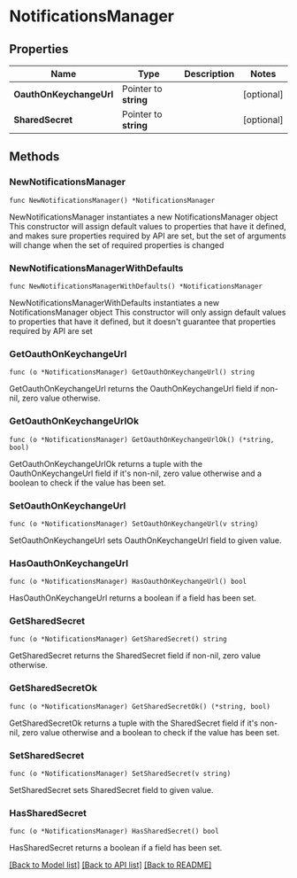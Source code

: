# NotificationsManager

## Properties

Name | Type | Description | Notes
------------ | ------------- | ------------- | -------------
**OauthOnKeychangeUrl** | Pointer to **string** |  | [optional] 
**SharedSecret** | Pointer to **string** |  | [optional] 

## Methods

### NewNotificationsManager

`func NewNotificationsManager() *NotificationsManager`

NewNotificationsManager instantiates a new NotificationsManager object
This constructor will assign default values to properties that have it defined,
and makes sure properties required by API are set, but the set of arguments
will change when the set of required properties is changed

### NewNotificationsManagerWithDefaults

`func NewNotificationsManagerWithDefaults() *NotificationsManager`

NewNotificationsManagerWithDefaults instantiates a new NotificationsManager object
This constructor will only assign default values to properties that have it defined,
but it doesn't guarantee that properties required by API are set

### GetOauthOnKeychangeUrl

`func (o *NotificationsManager) GetOauthOnKeychangeUrl() string`

GetOauthOnKeychangeUrl returns the OauthOnKeychangeUrl field if non-nil, zero value otherwise.

### GetOauthOnKeychangeUrlOk

`func (o *NotificationsManager) GetOauthOnKeychangeUrlOk() (*string, bool)`

GetOauthOnKeychangeUrlOk returns a tuple with the OauthOnKeychangeUrl field if it's non-nil, zero value otherwise
and a boolean to check if the value has been set.

### SetOauthOnKeychangeUrl

`func (o *NotificationsManager) SetOauthOnKeychangeUrl(v string)`

SetOauthOnKeychangeUrl sets OauthOnKeychangeUrl field to given value.

### HasOauthOnKeychangeUrl

`func (o *NotificationsManager) HasOauthOnKeychangeUrl() bool`

HasOauthOnKeychangeUrl returns a boolean if a field has been set.

### GetSharedSecret

`func (o *NotificationsManager) GetSharedSecret() string`

GetSharedSecret returns the SharedSecret field if non-nil, zero value otherwise.

### GetSharedSecretOk

`func (o *NotificationsManager) GetSharedSecretOk() (*string, bool)`

GetSharedSecretOk returns a tuple with the SharedSecret field if it's non-nil, zero value otherwise
and a boolean to check if the value has been set.

### SetSharedSecret

`func (o *NotificationsManager) SetSharedSecret(v string)`

SetSharedSecret sets SharedSecret field to given value.

### HasSharedSecret

`func (o *NotificationsManager) HasSharedSecret() bool`

HasSharedSecret returns a boolean if a field has been set.


[[Back to Model list]](../README.md#documentation-for-models) [[Back to API list]](../README.md#documentation-for-api-endpoints) [[Back to README]](../README.md)



